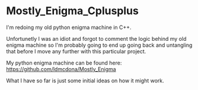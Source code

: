# Mostly_Enigma_Cplusplus

I'm redoing my old python enigma machine in C++.

Unfortunetly I was an idiot and forgot to comment the logic behind my old enigma machine so I'm probably going to end up going back and untangling that before I move any further with this particular project.

My python enigma machine can be found here: https://github.com/ldmcdona/Mostly_Enigma

What I have so far is just some initial ideas on how it might work.
